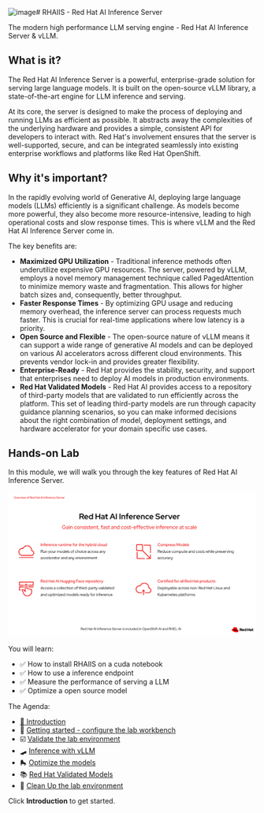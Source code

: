 <img width="644" height="784" alt="image" src="https://github.com/user-attachments/assets/079611d3-2bcf-4d72-b872-ff87f5c62ab7" /># RHAIIS - Red Hat AI Inference Server

The modern high performance LLM serving engine - Red Hat AI Inference Server & vLLM.

## What is it?
The Red Hat AI Inference Server is a powerful, enterprise-grade solution for serving large language models. It is built on the open-source vLLM library, a state-of-the-art engine for LLM inference and serving.

At its core, the server is designed to make the process of deploying and running LLMs as efficient as possible. It abstracts away the complexities of the underlying hardware and provides a simple, consistent API for developers to interact with. Red Hat's involvement ensures that the server is well-supported, secure, and can be integrated seamlessly into existing enterprise workflows and platforms like Red Hat OpenShift.

## Why it's important?
In the rapidly evolving world of Generative AI, deploying large language models (LLMs) efficiently is a significant challenge. As models become more powerful, they also become more resource-intensive, leading to high operational costs and slow response times. This is where vLLM and the Red Hat AI Inference Server come in.

The key benefits are:
* **Maximized GPU Utilization** - Traditional inference methods often underutilize expensive GPU resources. The server, powered by vLLM, employs a novel memory management technique called PagedAttention to minimize memory waste and fragmentation. This allows for higher batch sizes and, consequently, better throughput.
* **Faster Response Times** - By optimizing GPU usage and reducing memory overhead, the inference server can process requests much faster. This is crucial for real-time applications where low latency is a priority.
* **Open Source and Flexible** - The open-source nature of vLLM means it can support a wide range of generative AI models and can be deployed on various AI accelerators across different cloud environments. This prevents vendor lock-in and provides greater flexibility.
* **Enterprise-Ready** - Red Hat provides the stability, security, and support that enterprises need to deploy AI models in production environments.
* **Red Hat Validated Models** - Red Hat AI provides access to a repository of third-party models that are validated to run efficiently across the platform. This set of leading third-party models are run through capacity guidance planning scenarios, so you can make informed decisions about the right combination of model, deployment settings, and hardware accelerator for your domain specific use cases.

## Hands-on Lab
In this module, we will walk you through the key features of Red Hat AI Inference Server.

![rhaiis-overview.png](images/rhaiis-overview.png)

You will learn:
 - ✅ How to install RHAIIS on a cuda notebook
 - ✅ How to use a inference endpoint
 - ✅ Measure the performance of serving a LLM
 - ✅ Optimize a open source model

The Agenda:

* [🔭 Introduction](4-rhaiis/0-intro.md)
* 🌌 [Getting started - configure the lab workbench](4-rhaiis/1-getting-started.md)
* ☑️ [Validate the lab environment](4-rhaiis/2-shakeout-test.md)
* 🛹 [Inference with vLLM](4-rhaiis/3-inference-with-vllm.md)
* 🛼 [Optimize the models](4-rhaiis/4-optimize-models.md)
* 📚 [Red Hat Validated Models](4-rhaiis/5-validated-models.md)
* 🧹 [Clean Up the lab environment](4-rhaiis/6-cleanup.md)

Click **Introduction** to get started.
